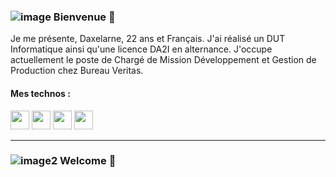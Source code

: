 ### ![image](https://github.com/Daxelarne/Daxelarne/assets/46567786/32fcd851-0d3d-4c88-aeac-287e41b7bf5c) Bienvenue 👋 

Je me présente, Daxelarne, 22 ans et Français. J'ai réalisé un DUT Informatique ainsi qu'une licence DA2I en alternance.
J'occupe actuellement le poste de Chargé de Mission Développement et Gestion de Production chez Bureau Veritas.



#### Mes technos :
<img src="https://github.com/Daxelarne/Daxelarne/assets/46567786/cda427d3-c254-4146-8774-dbc439cfdc55" width="30"/>
<img src="https://github.com/Daxelarne/Daxelarne/assets/46567786/e360a408-a062-4a5f-82de-31d09cccc376" width="30"/>
<img src="https://github.com/Daxelarne/Daxelarne/assets/46567786/cda427d3-c254-4146-8774-dbc439cfdc55" width="30"/>
<img src="https://github.com/Daxelarne/Daxelarne/assets/46567786/cda427d3-c254-4146-8774-dbc439cfdc55" width="30"/>


<hr />

### ![image2](https://github.com/Daxelarne/Daxelarne/assets/46567786/f57f3dde-bd46-4d36-b752-1a676620b3c5) Welcome 👋 


<!--
**Daxelarne/Daxelarne** is a ✨ _special_ ✨ repository because its `README.md` (this file) appears on your GitHub profile.

Here are some ideas to get you started:

- 🔭 I’m currently working on ...
- 🌱 I’m currently learning ...
- 👯 I’m looking to collaborate on ...
- 🤔 I’m looking for help with ...
- 💬 Ask me about ...
- 📫 How to reach me: ...
- 😄 Pronouns: ...
- ⚡ Fun fact: ...
-->

